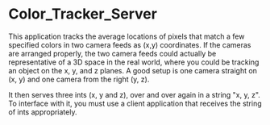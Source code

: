 Color_Tracker_Server
================

This application tracks the average locations of pixels that match a few specified colors in two camera feeds as (x,y) coordinates. If the cameras are arranged properly, the two camera feeds could actually be representative of a 3D space in the real world, where you could be tracking an object on the x, y, and z planes. A good setup is one camera straight on (x, y) and one camera from the right (y, z).

It then serves three ints (x, y and z), over and over again in a string "x, y, z". To interface with it, you must use a client application that receives the string of ints appropriately.
